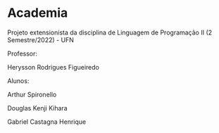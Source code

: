 # Academia
Projeto extensionista da disciplina de Linguagem de Programação II (2 Semestre/2022) - UFN

Professor:

Herysson Rodrigues Figueiredo

Alunos:

Arthur Spironello

Douglas Kenji Kihara

Gabriel Castagna Henrique
